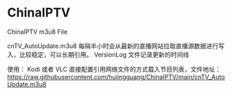 # ChinaIPTV
ChinaIPTV m3u8 File

cnTV_AutoUpdate.m3u8 每隔半小时会从最新的直播网站拉取直播源数据进行写入，比较稳定，可以长期引用。
VersionLog 文件记录更新的时间线

使用：
Kodi 或者 VLC 直接配置引用网络文件的方式载入节目列表，文件地址：https://raw.githubusercontent.com/hujingguang/ChinaIPTV/main/cnTV_AutoUpdate.m3u8
